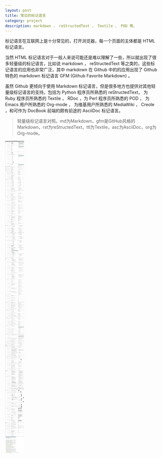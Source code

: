```yaml
---
layout: post
title: 常见的标记语言
category: project
description: markdown ， reStructedText ， Textile ， POD 等。
---
```


标记语言在互联网上是十分常见的，打开浏览器，每一个页面的主体都是 HTML 标记语言。

当然 HTML 标记语言对于一般人来说可能还是难以理解了一些，所以就出现了很多轻量级的标记语言，比如说 markdown ， reStructedText 等之类的，这些标记语言的应用也非常广泛，其中 markdown 在 Github 中的的应用出现了 Github 特色的 markdown 标记语言 GFM (Github Favorite Markdown) 。

虽然 Github 更倾向于使用 Markdown 标记语言，但是很多地方也提供对其他轻量级标记语言的支持。包括为 Python 程序员所熟悉的 reStructedText， 为 Ruby 程序员所熟悉的 Textile ， RDoc ，为 Perl 程序员所熟悉的 POD ， 为 Emacs 用户所熟悉的 Org-mode ， 为维基用户所熟悉的 MediaWiki ， Creole ，和可作为 DocBook 前端的颇有前途的 AsciiDoc 标记语言。

> 轻量级标记语言对照。md为Markdown，gfm是GitHub风格的Markdown，rst为reStructedText，ttl为Textile，asc为AsciiDoc，org为Org-mode。

![markup_language](../../images/markup_language.png)
